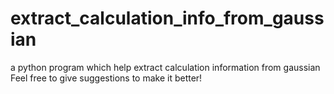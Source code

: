 # extract_calculation_info_from_gaussian
a python program which help extract calculation information from gaussian
Feel free to give suggestions to make it better!

